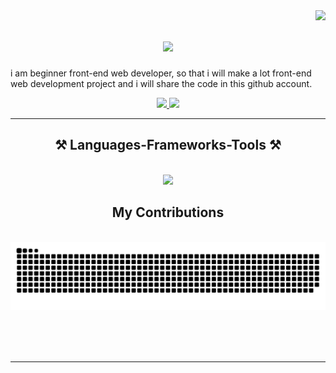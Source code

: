 <img align="right" src="https://visitor-badge.laobi.icu/badge?page_id=suhri-wrk.visitor-badge" />

<h1 align="center">
    <img src="https://readme-typing-svg.herokuapp.com/?font=Righteous&size=35&center=true&vCenter=true&width=500&height=70&duration=4000&lines=Hi+There!+👋;+I'm+Suhri!;" />
</h1>

i am beginner front-end web developer, so that i will make a lot front-end web development project and i will share the code in this github account. 

<!--  
you can find me in other social media:
1. youtube https://www.youtube.com/@sukoder
2. instagram https://www.instagram.com/sukoder.me
-->

<div align="center"> 
  <a href="https://www.youtube.com/@sukoder">
    <img src="https://img.shields.io/badge/YouTube-FF0000?style=for-the-badge&logo=youtube&logoColor=white" />
  </a> 
  <a href="https://www.instagram.com/sukoder.me">
    <img src="https://img.shields.io/badge/Instagram-E4405F?style=for-the-badge&logo=instagram&logoColor=white" />
  </a>
<!-- |
  <a href="mailto:pedro.sales.muniz@gmail.com">
    <img src="https://img.shields.io/badge/Gmail-333333?style=for-the-badge&logo=gmail&logoColor=red" />
  </a>
  a href="https://linkedin.com/in/pedro-sales-muniz" target="_blank">
    <img src="https://img.shields.io/badge/LinkedIn-0077B5?style=for-the-badge&logo=linkedin&logoColor=white" target="_blank" />
  </a>
  <a href="https://salesp07.github.io" target="_blank">
     <img src="https://img.shields.io/badge/Portfolio-FF5722?style=for-the-badge&logo=todoist&logoColor=white" target="_blank" /> 
  </a>
-->
</div>

 <hr/>
 
<h2 align="center">⚒️ Languages-Frameworks-Tools ⚒️</h2>
<br/>
<div align="center">
    <img src="https://skillicons.dev/icons?i=html,css,javascript,vscode,git,github,bootstrap,python" />
    <!-- <img src="https://skillicons.dev/icons?i=html,css,javascript,typescript,vscode,git,github,react,bootstrap,tailwind,python" /> -->
</div>

<div align="center">
  <h2>My Contributions</h2>
  <br>
  <img alt="snake eating my contributions" src="https://raw.githubusercontent.com/salesp07/salesp07/output/github-contribution-grid-snake.svg" />
  
  <br/><br/><br/>
</div>

<hr/>



<!--
**suhri-wrk/suhri-wrk** is a ✨ _special_ ✨ repository because its `README.md` (this file) appears on your GitHub profile.

Here are some ideas to get you started:

- 🔭 I’m currently working on ...
- 🌱 I’m currently learning ...
- 👯 I’m looking to collaborate on ...
- 🤔 I’m looking for help with ...
- 💬 Ask me about ...
- 📫 How to reach me: ...
- 😄 Pronouns: ...
- ⚡ Fun fact: ...
-->
